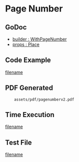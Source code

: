 # Page Number

## GoDoc
* [builder : WithPageNumber](https://pkg.go.dev/github.com/flanksource/maroto/v2/pkg/config#CfgBuilder.WithPageNumber)
* [props : Place](https://pkg.go.dev/github.com/flanksource/maroto/v2/pkg/props#Place)

## Code Example
[filename](../../assets/examples/pagenumber/v2/main.go ':include :type=code')

## PDF Generated
```pdf
	assets/pdf/pagenumberv2.pdf
```

## Time Execution
[filename](../../assets/text/pagenumberv2.txt  ':include :type=code')

## Test File
[filename](https://raw.githubusercontent.com/johnfercher/maroto/master/test/maroto/examples/pagenumber.json  ':include :type=code')
